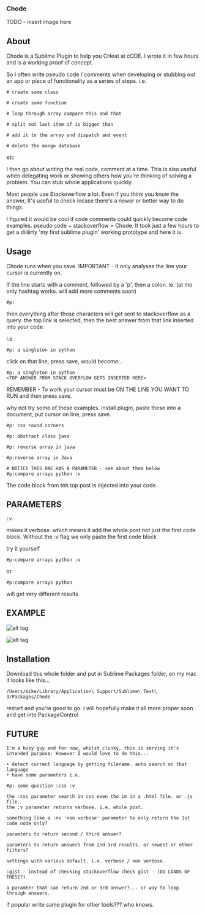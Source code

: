 ### Chode
TODO - insert image here


## About

Chode is a Sublime Plugin to help you CHeat at cODE. I wrote it in few hours and is a working proof of concept.


So I often write pseudo code / comments when developing or stubbing out an app or piece of functionality as a series of steps. i.e.

```
# create some class

# create some function

# loop through array compare this and that

# split out last item if is bigger than

# add it to the array and dispatch and event

# delete the mongo database
```

etc


I then go about writing the real code, comment at a time. This is also useful when delegating work or showing others how you're thinking of solving a problem. You can stub whole applications quickly.


Most people use Stackoverflow a lot. Even if you think you know the answer, It's useful to check incase there's a newer or better way to do things.


I figured it would be cool if code comments could quickly become code examples. pseudo code + stackoverflow = Chode. It took just a few hours to get a diiiiirty 'my first sublime plugin' working prototype and here it is.



## Usage

Chode runs when you save. IMPORTANT - It only analyses the line your cursor is currently on.

If the line starts with a comment, followed by a 'p', then a colon. ie. (at mo only hashtag works. will add more comments soon)

```
#p:
```

then everything after those characters will get sent to stackoverflow as a query. the top link is selected, then the best answer from that link inserted into your code.


i.e
```
#p: a singleton in python
```

click on that line, press save, would become...

```
#p: a singleton in python
<TOP ANSWER FROM STACK OVERFLOW GETS INSERTED HERE>
```

REMEMBER - To work your cursor must be ON THE LINE YOU WANT TO RUN and then press save.

why not try some of these examples. install plugin, paste these into a document, put cursor on line, press save.

```
#p: css round corners

#p: abstract class java

#p: reverse array in java

#p:reverse array in Java

# NOTICE THIS ONE HAS A PARAMETER - see about them below
#p:compare arrays python :v
```


The code block from teh top post is injected into your code.


## PARAMETERS

```
:v
```
makes it verbose. which means it add the whole post not just the first code block. Without the :v flag we only paste the first code block

try it yourself
```
#p:compare arrays python :v
```
or
```
#p:compare arrays python
```
will get very different results



## EXAMPLE

![alt tag](https://raw.github.com/byteface/chode/master/screenshots/shot1.png)

![alt tag](https://raw.github.com/byteface/chode/master/screenshots/shot2.png)


## Installation
Download this whole folder and put in Sublime Packages folder, on my mac it looks like this...

```
/Users/mike/Library/Application\ Support/Sublime\ Text\ 3/Packages/Chode
```

restart and you're good to go. I will hopefully make it all more proper soon and get into PackageControl




## FUTURE
```
I'm a busy guy and for now, whilst clunky, this is serving it's intended purpose. However I would love to do this...

• detect current language by getting filename. auto search on that language
• have some parameters i.e.

#p: some question :css :v

the :css parameter search in css even tho im in a .html file. or .js file.
the :v parameter returns verbose. i.e. whole post.

something like a :nv 'non verbose' parameter to only return the 1st code node only?

paramters to return second / third answer?

paramters to return answers from 2nd 3rd results. or newest or other filters?

settings with various default. i.e. verbose / non verbose. 

:gist - instead of checking stackoverflow check gist - (DO LOADS OF THESE?)

a paramter that can return 2nd or 3rd answer?... or way to loop through answers.
```


if popular write same plugin for other tools??? who knows.


